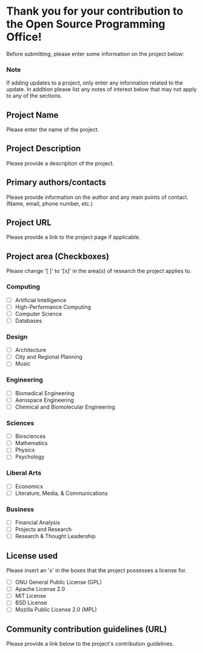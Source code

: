 # Thank you for your contribution to the Open Source Programming Office!
Before submitting, please enter some information on the project below:

### Note
If adding updates to a project, only enter any information related to the update. In addition please list any notes of interest below that may not apply to any of the sections.

## Project Name
Please enter the name of the project.

## Project Description
Please provide a description of the project.

## Primary authors/contacts
Please provide information on the author and any main points of contact. (Name, email, phone number, etc.)

## Project URL
Please provide a link to the project page if applicable.

## Project area (Checkboxes)
Please change '[ ]' to '[x]' in the area(s) of research the project applies to.

### Computing
- [ ] Artificial Intelligence
- [ ] High-Performance Computing 
- [ ] Computer Science
- [ ] Databases

### Design
- [ ] Architecture
- [ ] City and Regional Planning
- [ ] Music

### Engineering
- [ ] Biomedical Engineering
- [ ] Aerospace Engineering
- [ ] Chemical and Biomolecular Engineering

### Sciences
- [ ] Biosciences
- [ ] Mathematics
- [ ] Physics
- [ ] Psychology

### Liberal Arts
- [ ] Economics
- [ ] Literature, Media, & Communications

### Business
- [ ] Financial Analysis
- [ ] Projects and Research
- [ ] Research & Thought Leadership

## License used
Please insert an 'x' in the boxes that the project possesses a license for.

- [ ] GNU General Public License (GPL)
- [ ] Apache License 2.0
- [ ] MIT License
- [ ] BSD License
- [ ] Mozilla Public License 2.0 (MPL)

## Community contribution guidelines (URL)
Please provide a link below to the project's contribution guidelines.
